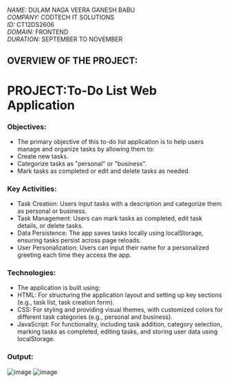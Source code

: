 *NAME:* DULAM NAGA VEERA GANESH BABU  
*COMPANY:* CODTECH IT SOLUTIONS  
*ID:* CT12DS2606  
*DOMAIN:* FRONTEND  
*DURATION:* SEPTEMBER TO NOVEMBER  

## OVERVIEW OF THE PROJECT:
# PROJECT:To-Do List Web Application  

### Objectives:
* The primary objective of this to-do list application is to help users manage and organize tasks by allowing them to:
* Create new tasks.  
* Categorize tasks as "personal" or "business".   
* Mark tasks as completed or edit and delete tasks as needed.  

### Key Activities:
* Task Creation: Users input tasks with a description and categorize them as personal or business.  
* Task Management: Users can mark tasks as completed, edit task details, or delete tasks.  
* Data Persistence: The app saves tasks locally using localStorage, ensuring tasks persist across page reloads.  
* User Personalization: Users can input their name for a personalized greeting each time they access the app.  

### Technologies:  
* The application is built using:  
* HTML: For structuring the application layout and setting up key sections (e.g., task list, task creation form).  
* CSS: For styling and providing visual themes, with customized colors for different task categories (e.g., personal and business).  
* JavaScript: For functionality, including task addition, category selection, marking tasks as completed, editing tasks, and storing user data using localStorage.

### Output:
![image](https://github.com/user-attachments/assets/5062a14a-1050-470f-ba4a-f1e2cea005fe)
![image](https://github.com/user-attachments/assets/4d4ee29c-78a0-4050-8842-5ac9d1ca8aba)

